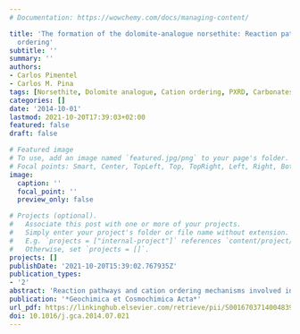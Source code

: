 ```yaml
---
# Documentation: https://wowchemy.com/docs/managing-content/

title: 'The formation of the dolomite-analogue norsethite: Reaction pathway and cation
  ordering'
subtitle: ''
summary: ''
authors:
- Carlos Pimentel
- Carlos M. Pina
tags: [Norsethite, Dolomite analogue, Cation ordering, PXRD, Carbonates, Crystallography, Mineralogy]
categories: []
date: '2014-10-01'
lastmod: 2021-10-20T17:39:03+02:00
featured: false
draft: false

# Featured image
# To use, add an image named `featured.jpg/png` to your page's folder.
# Focal points: Smart, Center, TopLeft, Top, TopRight, Left, Right, BottomLeft, Bottom, BottomRight.
image:
  caption: ''
  focal_point: ''
  preview_only: false

# Projects (optional).
#   Associate this post with one or more of your projects.
#   Simply enter your project's folder or file name without extension.
#   E.g. `projects = ["internal-project"]` references `content/project/deep-learning/index.md`.
#   Otherwise, set `projects = []`.
projects: []
publishDate: '2021-10-20T15:39:02.767935Z'
publication_types:
- '2'
abstract: 'Reaction pathways and cation ordering mechanisms involved in the formation of the mineral dolomite in nature still remain poorly understood. This is mainly due to the experimental problems posed by the synthesis of dolomite at ambient conditions, which preclude monitoring its formation in reasonable time scales. However, processes leading to the crystallization of fully-ordered dolomite-like structures can be studied by conducting experiments with mineral analogues, which are more readily precipitated. In this paper we present a study of the formation of the dolomite-analogue norsethite [BaMg(CO3)2] from a slurry which was aged at room temperature during 14 days. We found that norsethite forms by two dissolution–crystallization reactions from an initial amorphous nano-sized precipitate. The first reaction produces a mineral assemblage composed by witherite [BaCO3], northupite [Na3Mg(CO3)2Cl] and norsethite. The second dissolution–crystallization process leads to the almost complete depletion of witherite and northupite in favor of norsethite. While the composition of norsethite crystals rapidly reaches a Ba/Mg = 1 ratio, X-ray diffraction peaks indicate an increase in the crystallinity of those crystals during the first 48 h of reaction. Simultaneously, Ba–Mg cation ordering increases, as shown by the evolution of intensity ratios of certain superstructure and structure reflections. Altogether, these results demonstrate that the formation of fully-ordered norsethite occurs by a sequence of solvent-mediated processes which involve a number of precursors. Our study also suggests that similar processes might lead to the formation of dolomite in natural environments.'
publication: '*Geochimica et Cosmochimica Acta*'
url_pdf: https://linkinghub.elsevier.com/retrieve/pii/S0016703714004839
doi: 10.1016/j.gca.2014.07.021
---
```

